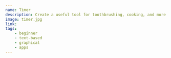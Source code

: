 ```yaml
---
name: Timer
description: Create a useful tool for toothbrushing, cooking, and more!
image: timer.jpg
link: 
tags:
    - beginner
    - text-based
    - graphical
    - apps
---
```

